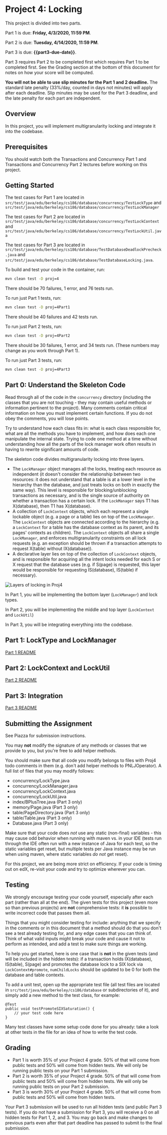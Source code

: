 # Project 4: Locking

This project is divided into two parts.

Part 1 is due: **Friday, 4/3/2020, 11:59 PM**.

Part 2 is due: **Tuesday, 4/14/2020, 11:59 PM**.

Part 3 is due: **{{part3-due-date}}**.

Part 3 requires Part 2 to be completed first which requires Part 1 to be completed first. See the Grading section at the bottom of this document for notes on how your score will be computed.

**You will not be able to use slip minutes for the Part 1 and 2 deadline.** The standard late penalty
(33%/day, counted in days not minutes) will apply after each deadline. Slip minutes
may be used for the Part 3 deadline, and the late penalty for each part are independent.

## Overview

In this project, you will implement multigranularity locking and integrate
it into the codebase.

## Prerequisites

You should watch both the Transactions and Concurrency Part 1 and Transactions
and Concurrency Part 2 lectures before working on this project.

## Getting Started

The test cases for Part 1 are located in
`src/test/java/edu/berkeley/cs186/database/concurrency/TestLockType` and
`src/test/java/edu/berkeley/cs186/database/concurrency/TestLockManager`

The test cases for Part 2 are located in
`src/test/java/edu/berkeley/cs186/database/concurrency/TestLockContext` and
`src/test/java/edu/berkeley/cs186/database/concurrency/TestLockUtil.java`


The test cases for Part 3 are located in
`src/test/java/edu/berkeley/cs186/database/TestDatabaseDeadlockPrecheck.java` and
`src/test/java/edu/berkeley/cs186/database/TestDatabaseLocking.java`.

To build and test your code in the container, run:
```bash
mvn clean test -D proj=4
```

There should be 70 failures, 1 error, and 76 tests run.

To run just Part 1 tests, run:
```bash
mvn clean test -D proj=4Part1
```

There should be 40 failures and 42 tests run.

To run just Part 2 tests, run:
```bash
mvn clean test -D proj=4Part2
```

There should be 30 failures, 1 error, and 34 tests run. (These numbers may
change as you work through Part 1).

To run just Part 3 tests, run:
```bash
mvn clean test -D proj=4Part3
```

## Part 0: Understand the Skeleton Code

Read through all of the code in the `concurrency` directory (including the classes that you are not touching -
they may contain useful methods or information pertinent to the project). Many comments contain
critical information on how you must implement certain functions. If you do not obey
the comments, you will lose points.

Try to understand how each class fits in: what is each class responsible for, what are
all the methods you have to implement, and how does each one manipulate the internal state.
Trying to code one method at a time without understanding how all the parts of the lock
manager work often results in having to rewrite significant amounts of code.

The skeleton code divides multigranularity locking into three layers.
- The `LockManager` object manages all the locks, treating each resource as independent
  (it doesn't consider the relationship between two resources: it does not understand that
  a table is at a lower level in the hierarchy than the database, and just treats locks on
  both in exactly the same way). This level is responsible for blocking/unblocking transactions
  as necessary, and is the single source of authority on whether a transaction has a certain lock. If
  the `LockManager` says T1 has X(database), then T1 has X(database).
- A collection of `LockContext` objects, which each represent a single lockable object
  (e.g. a page or a table) lies on top of the `LockManager`. The `LockContext` objects
  are connected according to the hierarchy (e.g. a `LockContext` for a table has the database
  context as its parent, and its pages' contexts as children). The `LockContext` objects
  all share a single `LockManager`, and enforces multigranularity constraints on all
  lock requests (e.g. an exception should be thrown if a transaction attempts to request
  X(table) without IX(database)).
- A declarative layer lies on top of the collection of `LockContext` objects, and is responsible
  for acquiring all the intent locks needed for each S or X request that the database uses
  (e.g. if S(page) is requested, this layer would be responsible for requesting IS(database), IS(table)
  if necessary).

![Layers of locking in Proj4](images/proj4-layers.png?raw=true "Layers")

In Part 1, you will be implementing the bottom layer (`LockManager`) and lock types.

In Part 2, you will be implementing the middle and top layer (`LockContext` and `LockUtil`)

In Part 3, you will be integrating everything into the codebase.

## Part 1: LockType and LockManager

[Part 1 README](proj4-part1-README.md)

## Part 2: LockContext and LockUtil

[Part 2 README](proj4-part2-README.md)

## Part 3: Integration

[Part 3 README](proj4-part3-README.md)

## Submitting the Assignment

See Piazza for submission instructions.

You may **not** modify the signature of any methods or classes that we
provide to you, but you're free to add helper methods.

You should make sure that all code you modify belongs to files with Proj4 todo comments in them
(e.g. don't add helper methods to PNLJOperator). A full list of files that you may modify follows:

- concurrency/LockType.java
- concurrency/LockManager.java
- concurrency/LockContext.java
- concurrency/LockUtil.java
- index/BPlusTree.java (Part 3 only)
- memory/Page.java (Part 3 only)
- table/PageDirectory.java (Part 3 only)
- table/Table.java (Part 3 only)
- Database.java (Part 3 only)

Make sure that your code does *not* use any static (non-final) variables - this may cause odd behavior when
running with maven vs. in your IDE (tests run through the IDE often run with a new instance
of Java for each test, so the static variables get reset, but multiple tests per Java instance
may be run when using maven, where static variables *do not* get reset).

For this project, we are being more strict on efficiency. If your code is timing out on edX, 
re-visit your code and try to optimize wherever you can.

## Testing

We strongly encourage testing your code yourself, especially after each part (rather than all at the end). The given
tests for this project (even more so than previous projects) are **not** comprehensive tests: it **is** possible to write
incorrect code that passes them all.

Things that you might consider testing for include: anything that we specify in the comments or in this document that a method should do
that you don't see a test already testing for, and any edge cases that you can think of. Think of what valid inputs
might break your code and cause it not to perform as intended, and add a test to make sure things are working.

To help you get started, here is one case that is **not** in the given tests (and will be included in the hidden tests):
if a transaction holds IX(database), IS(table), S(page) and promotes the
database lock to a SIX lock via `LockContext#promote`, `numChildLocks` should
be updated to be 0 for both the database and table contexts.

To add a unit test, open up the appropriate test file (all test files are located in `src/test/java/edu/berkeley/cs186/database`
or subdirectories of it), and simply add a new method to the test class, for example:

```
@Test
public void testPromoteSIXSaturation() {
    // your test code here
}
```

Many test classes have some setup code done for you already: take a look at other tests in the file for an idea of how to write the test code.

## Grading
- Part 1 is worth 35% of your Project 4 grade. 50% of that will come from public tests and 50% will come from hidden tests. We will only be running public tests on your Part 1 submission.
- Part 2 is worth 35% of your Project 4 grade. 50% of that will come from public tests and 50% will come from hidden tests. We will only be running public tests on your Part 2 submission.
- Part 3 is worth 30% of your Project 4 grade. 50% of that will come from public tests and 50% will come from hidden tests.

Your Part 3 submission will be used to run all hidden tests (and public Part 3 tests). If you do not have a submission for Part 3, you will receive a 0 on all hidden tests for Part 1, 2, and 3. You may go back and make changes to previous parts even after that part deadline has passed to submit to the final submission.

